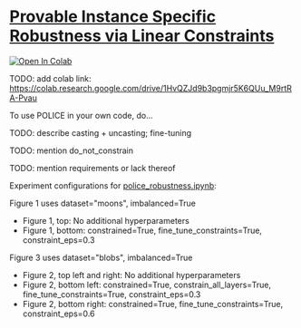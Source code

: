 # [Provable Instance Specific Robustness via Linear Constraints](https://openreview.net/forum?id=aVbG8bM1wg)
[![Open In Colab](https://colab.research.google.com/assets/colab-badge.svg)](https://colab.research.google.com/drive/1HvQZJd9b3pgmjr5K6QUu_M9rtRA-Pvau)

TODO: add colab link: https://colab.research.google.com/drive/1HvQZJd9b3pgmjr5K6QUu_M9rtRA-Pvau

To use POLICE in your own code, do...

TODO: describe casting + uncasting; fine-tuning

TODO: mention do_not_constrain

TODO: mention requirements or lack thereof


Experiment configurations for [police_robustness.ipynb](police_robustness.ipynb):


Figure 1 uses dataset="moons", imbalanced=True
* Figure 1, top: No additional hyperparameters
* Figure 1, bottom: constrained=True, fine_tune_constraints=True, constraint_eps=0.3

Figure 3 uses dataset="blobs", imbalanced=True
* Figure 2, top left and right: No additional hyperparameters
* Figure 2, bottom left: constrained=True, constrain_all_layers=True, fine_tune_constraints=True, constraint_eps=0.3
* Figure 2, bottom right: constrained=True, fine_tune_constraints=True, constraint_eps=0.6
